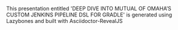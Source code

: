 This presentation entitled 'DEEP DIVE INTO MUTUAL OF OMAHA’S CUSTOM JENKINS PIPELINE DSL FOR GRADLE' is generated using Lazybones and built with Asciidoctor-RevealJS
